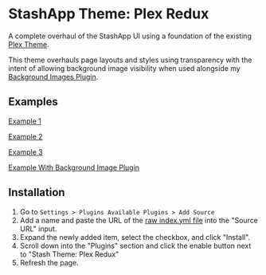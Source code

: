 # StashApp Theme: Plex Redux

A complete overhaul of the StashApp UI using a foundation of the existing [Plex Theme](https://github.com/stashapp/CommunityScripts/tree/main/themes/Theme-Plex).

This theme overhauls page layouts and styles using transparency with the intent of allowing background image visibility when used alongside my [Background Images Plugin](https://github.com/ed36080666/stashapp_plugin_background_images).

## Examples
[Example 1](https://github.com/ed36080666/stashapp_theme_plex_redux/blob/main/assets/scenes.JPG)

[Example 2](https://github.com/ed36080666/stashapp_theme_plex_redux/blob/main/assets/home.JPG)

[Example 3](https://github.com/ed36080666/stashapp_theme_plex_redux/blob/main/assets/performers.JPG)

[Example With Background Image Plugin](https://github.com/ed36080666/stashapp_theme_plex_redux/blob/main/assets/background.gif)

## Installation
1. Go to `Settings > Plugins Available Plugins > Add Source`
2. Add a name and paste the URL of the [raw index.yml file](https://raw.githubusercontent.com/ed36080666/stashapp_theme_plex_redux/main/index.yml) into the "Source URL" input.
3. Expand the newly added item, select the checkbox, and click "Install".
4. Scroll down into the "Plugins" section and click the enable button next to "Stash Theme: Plex Redux"
5. Refresh the page.